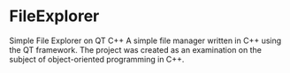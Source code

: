 # FileExplorer
Simple File Explorer on QT C++
A simple file manager written in C++ using the QT framework. The project was created as an examination on the subject of object-oriented programming in C++.
